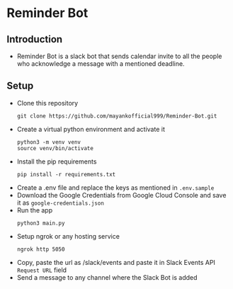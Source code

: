 # Reminder Bot

## Introduction
 - Reminder Bot is a slack bot that sends calendar invite to all the people who acknowledge a message with a mentioned deadline.

## Setup
 - Clone this repository  
    ```
    git clone https://github.com/mayankofficial999/Reminder-Bot.git
    ```
 - Create a virtual python environment and activate it
    ```
    python3 -m venv venv
    source venv/bin/activate
    ```
 - Install the pip requirements
    ```
    pip install -r requirements.txt
    ```
 - Create a .env file and replace the keys as mentioned in <code>.env.sample</code>
 - Download the Google Credentials from Google Cloud Console and save it as <code>google-credentials.json</code>
 - Run the app
    ```
    python3 main.py
    ```
- Setup ngrok or any hosting service
    ```
    ngrok http 5050
    ```
- Copy, paste the url as <ngrok-url>/slack/events and paste it in Slack Events API <code>Request URL</code> field
- Send a message to any channel where the Slack Bot is added
